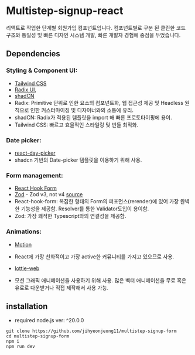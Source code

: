 # Multistep-signup-react

리액트로 작업한 단계별 회원가입 컴포넌트입니다. 컴포넌트별로 구분 된 클린한 코드 구조와 통일성 및 빠른 디자인 시스템 개발, 빠른 개발자 경험에 중점을 두었습니다.

## Dependencies

### Styling & Component UI:

- [Tailwind CSS](https://tailwindcss.com/)
- [Radix UI](https://www.radix-ui.com/),
- [shadCN](https://ui.shadcn.com/)
- Radix: Primitive 단위로 인한 요소의 컴포넌트화, 웹 접근성 제공 및 Headless 원칙으로 인한 커스터마이징 및 디자이너와의 소통에 유리.
- shadCN: Radix가 적용된 템플릿을 import 해 빠른 프로토타이핑에 용이.
- Tailwind CSS: 빠르고 효율적인 스타일링 및 번들 최적화.

### Date picker:

- [react-day-picker](https://daypicker.dev/)
- shadcn 기반의 Date-picker 템플릿을 이용하기 위해 사용.

### Form management:

- [React Hook Form](https://react-hook-form.com/)
- [Zod](https://zod.dev/) - Zod v3, not v4 [source](https://dev.to/dzakh/zod-v4-17x-slower-and-why-you-should-care-1m1)
- React-hook-form: 복잡한 형태의 Form의 퍼포먼스(rerender)에 있어 가장 완벽한 기능성을 제공함. Resolver를 통한 Validator도입이 용이함.
- Zod: 가장 쾌적한 Typescript와의 연결성을 제공함.

### Animations:

- [Motion](https://www.framer.com/motion/)
- React에 가장 친화적이고 가장 active한 커뮤니티를 가지고 있으므로 사용.

- [lottie-web](https://www.npmjs.com/package/lottie-web)
- 모션 그래픽 애니메이션을 사용하기 위해 사용. 많은 벡터 애니메이션을 무료 혹은 유료로 다운받거나 직접 제작해서 사용 가능.

## installation

- required node.js ver: ^20.0.0

```
git clone https://github.com/jihyeonjeong11/multistep-signup-form
cd multistep-signup-form
npm i
npm run dev
```
